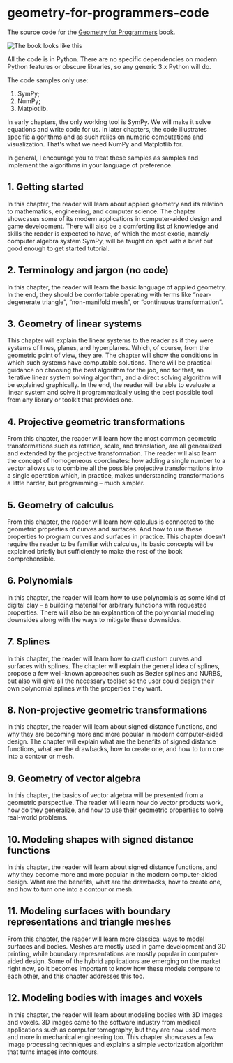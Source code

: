 # geometry-for-programmers-code
The source code for the [Geometry for Programmers](https://www.manning.com/books/geometry-for-programmers) book.

![The book looks like this](https://drek4537l1klr.cloudfront.net/kaleniuk/Figures/cover.jpg)

All the code is in Python. There are no specific dependencies on modern Python features or obscure libraries, so any generic 3.x Python will do. 

The code samples only use:
1. SymPy;
2. NumPy;
3. Matplotlib.

In early chapters, the only working tool is SymPy. We will make it solve equations and write code for us. In later chapters, the code illustrates specific algorithms and as such relies on numeric computations and visualization. That's what we need NumPy and Matplotlib for.

In general, I encourage you to treat these samples as samples and implement the algorithms in your language of preference.


## 1. Getting started 
In this chapter, the reader will learn about applied geometry and its relation to mathematics, engineering, and computer science. The chapter showcases some of its modern applications in computer-aided design and game development.  There will also be a comforting list of knowledge and skills the reader is expected to have, of which the most exotic, namely computer algebra system SymPy, will be taught on spot with a brief but good enough to get started tutorial.

## 2. Terminology and jargon (no code)
In this chapter, the reader will learn the basic language of applied geometry. In the end, they should be comfortable operating with terms like “near-degenerate triangle”, “non-manifold mesh”, or “continuous transformation”.

## 3. Geometry of linear systems
This chapter will explain the linear systems to the reader as if they were systems of lines, planes, and hyperplanes. Which, of course, from the geometric point of view, they are. The chapter will show the conditions in which such systems have computable solutions. There will be practical guidance on choosing the best algorithm for the job, and for that, an iterative linear system solving algorithm, and a direct solving algorithm will be explained graphically. In the end, the reader will be able to evaluate a linear system and solve it programmatically using the best possible tool from any library or toolkit that provides one. 

## 4. Projective geometric transformations
From this chapter, the reader will learn how the most common geometric transformations such as rotation, scale, and translation, are all generalized and extended by the projective transformation. The reader will also learn the concept of homogeneous coordinates: how adding a single number to a vector allows us to combine all the possible projective transformations into a single operation which, in practice, makes understanding transformations a little harder, but programming – much simpler.

## 5. Geometry of calculus
From this chapter, the reader will learn how calculus is connected to the geometric properties of curves and surfaces. And how to use these properties to program curves and surfaces in practice. This chapter doesn’t require the reader to be familiar with calculus, its basic concepts will be explained briefly but sufficiently to make the rest of the book comprehensible.

## 6. Polynomials
In this chapter, the reader will learn how to use polynomials as some kind of digital clay – a building material for arbitrary functions with requested properties. There will also be an explanation of the polynomial modeling downsides along with the ways to mitigate these downsides.

## 7. Splines
In this chapter, the reader will learn how to craft custom curves and surfaces with splines. The chapter will explain the general idea of splines, propose a few well-known approaches such as Bezier splines and NURBS, but also will give all the necessary toolset so the user could design their own polynomial splines with the properties they want.

## 8. Non-projective geometric transformations
In this chapter, the reader will learn about signed distance functions, and why they are becoming more and more popular in modern computer-aided design. The chapter will explain what are the benefits of signed distance functions, what are the drawbacks, how to create one, and how to turn one into a contour or mesh.

## 9. Geometry of vector algebra
In this chapter, the basics of vector algebra will be presented from a geometric perspective. The reader will learn how do vector products work, how do they generalize, and how to use their geometric properties to solve real-world problems.

## 10. Modeling shapes with signed distance functions
In this chapter, the reader will learn about signed distance functions, and why they become more and more popular in the modern computer-aided design. What are the benefits, what are the drawbacks, how to create one, and how to turn one into a contour or mesh.

## 11. Modeling surfaces with boundary representations and triangle meshes
From this chapter, the reader will learn more classical ways to model surfaces and bodies. Meshes are mostly used in game development and 3D printing, while boundary representations are mostly popular in computer-aided design. Some of the hybrid applications are emerging on the market right now, so it becomes important to know how these models compare to each other, and this chapter addresses this too.

## 12. Modeling bodies with images and voxels
In this chapter, the reader will learn about modeling bodies with 3D images and voxels. 3D images came to the software industry from medical applications such as computer tomography, but they are now used more and more in mechanical engineering too. This chapter showcases a few image processing techniques and explains a simple vectorization algorithm that turns images into contours.
